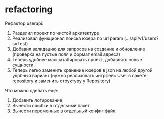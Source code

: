# refactoring
Рефактор userapi:
1) Разделил проект по чистой архитектуре
2) Реализовал функционал поиска юзера по url param (.../api/v1/users?s=Test)
3) Добавил валидацию для запросов на создание и обновление (проверка на пустые поля и формат email адреса)
4) Теперь удобнее масшатабировать проект, добавлять новые сущности.
5) Теперь легко заменить хранение юзеров в json на любой другой удобный вариант (нужно реализовать интрфейс User в пакете repository и заменить структуру у Repository)


Что можно сделать еще:
1) Добавить логирование
2) Вынести ошибки в отдельный пакет
3) Вынести переменные в отдельный конфиг файл.

